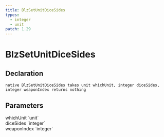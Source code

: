 ```yaml
---
title: BlzSetUnitDiceSides
types:
  - integer
  - unit
patch: 1.29
---
```


# BlzSetUnitDiceSides

## Declaration

```
native BlzSetUnitDiceSides takes unit whichUnit, integer diceSides, integer weaponIndex returns nothing
```

## Parameters
<dl>
  <dt>whichUnit `unit`</dt>
  <dd></dd>

  <dt>diceSides `integer`</dt>
  <dd></dd>

  <dt>weaponIndex `integer`</dt>
  <dd></dd>
</dl>